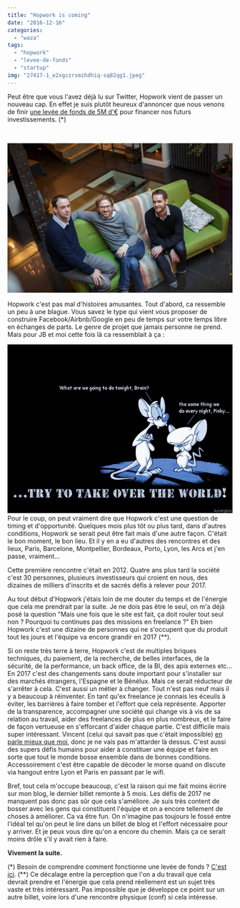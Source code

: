 ```yaml
---
title: "Hopwork is coming"
date: "2016-12-16"
categories: 
  - "waza"
tags: 
  - "hopwork"
  - "levee-de-fonds"
  - "startup"
img: "27417-1_e2xgczrsmihdhiq-sq82qg1.jpeg"
---
```


Peut être que vous l'avez déjà lu sur Twitter, Hopwork vient de passer un nouveau cap. En effet je suis plutôt heureux d'annoncer que nous venons de finir [une levée de fonds de 5M d'€](https://www.maddyness.com/finance/2016/12/15/rh-hopwork-leve-5-millions-euros/) pour financer nos futurs investissements. (\*)

 

![1_e2xgczrsmihdhiq-sq82qg1](/images/27417-1_e2xgczrsmihdhiq-sq82qg1.jpeg)

Hopwork c'est pas mal d'histoires amusantes. Tout d'abord, ca ressemble un peu à une blague. Vous savez le type qui vient vous proposer de construire Facebook/Airbnb/Google en peu de temps sur votre temps libre en échanges de parts. Le genre de projet que jamais personne ne prend. Mais pour JB et moi cette fois là ca ressemblait à ça :

[![20040102193808_271](/images/16eac-20040102193808_271.jpg)](http://eventuallycoding.com/wp-content/uploads/2016/12/16eac-20040102193808_271.jpg) Pour le coup, on peut vraiment dire que Hopwork c'est une question de timing et d'opportunité. Quelques mois plus tôt ou plus tard, dans d'autres conditions, Hopwork se serait peut être fait mais d'une autre façon. C'était le bon moment, le bon lieu. Et il y en a eu d'autres des rencontres et des lieux, Paris, Barcelone, Montpellier, Bordeaux, Porto, Lyon, les Arcs et j'en passe, vraiment...

Cette première rencontre c'était en 2012. Quatre ans plus tard la société c'est 30 personnes, plusieurs investisseurs qui croient en nous, des dizaines de milliers d'inscrits et de sacrés défis à relever pour 2017.

Au tout début d'Hopwork j'étais loin de me douter du temps et de l'énergie que cela me prendrait par la suite. Je ne dois pas être le seul, on m'a déjà posé la question "Mais une fois que le site est fait, ça doit rouler tout seul non ? Pourquoi tu continues pas des missions en freelance ?" Eh bien Hopwork c'est une dizaine de personnes qui ne s'occupent que du produit tout les jours et l'équipe va encore grandir en 2017 (\*\*).

Si on reste très terre à terre, Hopwork c'est de multiples briques techniques, du paiement, de la recherche, de belles interfaces, de la sécurité, de la performance, un back office, de la BI, des apis externes etc... En 2017 c'est des changements sans doute important pour s'installer sur des marchés étrangers, l'Espagne et le Bénélux. Mais ce serait réducteur de s'arrêter à cela. C'est aussi un métier à changer. Tout n'est pas neuf mais il y a beaucoup à réinventer. En tant qu'ex freelance je connais les éceuils à éviter, les barrières à faire tomber et l'effort que cela représente. Apporter de la transparence, accompagner une société qui change vis à vis de sa relation au travail, aider des freelances de plus en plus nombreux, et le faire de façon vertueuse en s'efforcant d'aider chaque partie. C'est difficile mais super intéressant. Vincent (celui qui savait pas que c'était impossible) [en parle mieux que moi](https://medium.com/@vhuguet/hopwork-raises-5m-future-of-work-is-here-and-its-beautiful-efc817e81607#.yg38bpt8z), donc je ne vais pas m'attarder là dessus. C'est aussi des supers défis humains pour aider à constituer une équipe et faire en sorte que tout le monde bosse ensemble dans de bonnes conditions. Accessoirement c'est être capable de décoder le morse quand on discute via hangout entre Lyon et Paris en passant par le wifi.

Bref, tout cela m'occupe beaucoup, c'est la raison qui me fait moins écrire sur mon blog, le dernier billet remonte à 5 mois. Les défis de 2017 ne manquent pas donc pas sûr que cela s'améliore. Je suis très content de bosser avec les gens qui constituent l'équipe et on a encore tellement de choses à améliorer. Ca va être fun. On n'imagine pas toujours le fossé entre l'idéal tel qu'on peut le lire dans un billet de blog et l'effort nécessaire pour y arriver. Et je peux vous dire qu'on a encore du chemin. Mais ça ce serait moins drôle s'il y avait rien à faire.

**Vivement la suite.**

(\*) Besoin de comprendre comment fonctionne une levée de fonds ? [C'est ici](http://www.eventuallycoding.com/index.php/les-levees-de-fond-en-startup/). (\*\*) Ce décalage entre la perception que l'on a du travail que cela devrait prendre et l'énergie que cela prend réellement est un sujet très vaste et très intéressant. Pas impossible que je développe ce point sur un autre billet, voire lors d'une rencontre physique (conf) si cela intéresse.
